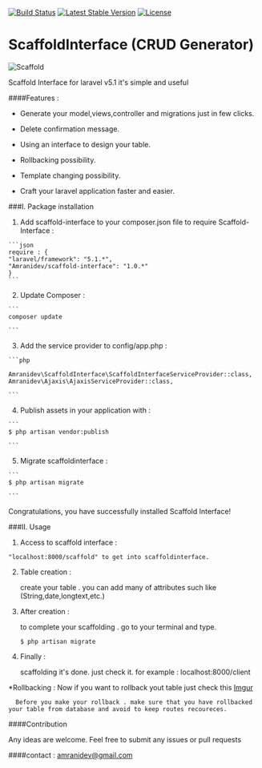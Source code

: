 [![Build Status](https://travis-ci.org/amranidev/scaffold-interface.svg?branch=master)](https://travis-ci.org/amranidev/scaffold-interface)
[![Latest Stable Version](https://poser.pugx.org/amranidev/scaffold-interface/v/stable)](https://packagist.org/packages/amranidev/scaffold-interface)
[![License](https://poser.pugx.org/amranidev/scaffold-interface/license)](https://packagist.org/packages/amranidev/scaffold-interface)

# ScaffoldInterface (CRUD Generator)

![Scaffold](http://i.imgur.com/KHDtfP1.png)

Scaffold Interface for laravel v5.1 it's simple and useful


####Features :

+ Generate your model,views,controller and migrations just in few clicks.

+ Delete confirmation message.

+ Using an interface to design your table.

+ Rollbacking possibility.

+ Template changing possibility.

+ Craft your laravel application faster and easier.

###I. Package installation

  1. Add scaffold-interface to your composer.json file to require Scaffold-Interface :

    ```json
    require : {
    "laravel/framework": "5.1.*",
    "Amranidev/scaffold-interface": "1.0.*"
    }
    ```

  2. Update Composer :

  
    ```
    composer update
  
    ```

  3. Add the service provider to config/app.php :

    ```php

    Amranidev\ScaffoldInterface\ScaffoldInterfaceServiceProvider::class,
    Amranidev\Ajaxis\AjaxisServiceProvider::class,
  
    ```

  4. Publish assets in your application with :

    ```
    $ php artisan vendor:publish
  
    ```

  5. Migrate scaffoldinterface :
  
    ```
    $ php artisan migrate

    ```

Congratulations, you have successfully installed Scaffold Interface!

###II. Usage
  
  1. Access to scaffold interface :
    
    "localhost:8000/scaffold" to get into scaffoldinterface.
  
  2. Table creation :

     create your table . you can add many of attributes such like (String,date,longtext,etc.) 

  3. After creation :
     
     to complete your scaffolding . go to your terminal and type.  
     
     ```
     $ php artisan migrate
     
     ```
  
  4. Finally :
     
     scaffolding it's done. just check it. for example : localhost:8000/client  
  
  *Rollbacking :
      Now if you want to rollback yout table just check this
      [Imgur](http://i.imgur.com/dnYc2ZE.png)

      Before you make your rollback . make sure that you have rollbacked your table from database and avoid to keep routes recoureces.
      
####Contribution

 Any ideas are welcome. Feel free to submit any issues or pull requests

####contact : amranidev@gmail.com
